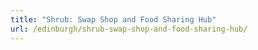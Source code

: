 ```yaml
---
title: "Shrub: Swap Shop and Food Sharing Hub"
url: /edinburgh/shrub-swap-shop-and-food-sharing-hub/
---
```


